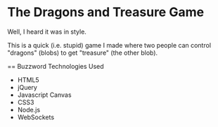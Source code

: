 The Dragons and Treasure Game
==================

Well, I heard it was in style. 

This is a quick (i.e. stupid) game I made where two people can control "dragons" (blobs) to get "treasure" (the other blob).

== Buzzword Technologies Used

 - HTML5
 - jQuery
 - Javascript Canvas
 - CSS3
 - Node.js
 - WebSockets

